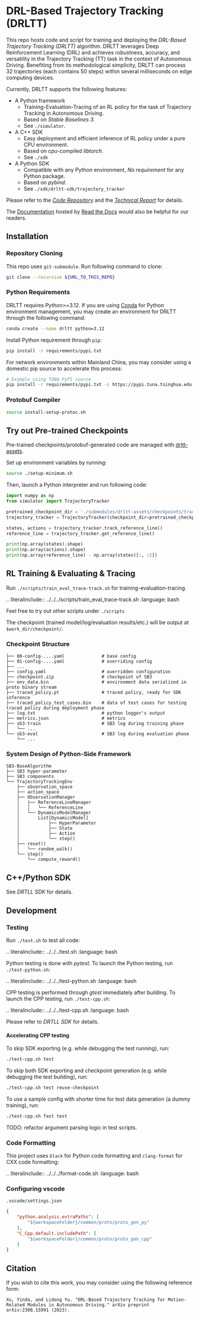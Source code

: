 # DRL-Based Trajectory Tracking (DRLTT)

This repo hosts code and script for training and deploying the *DRL-Based Trajectory Tracking (DRLTT)* algorithm. DRLTT leverages Deep Reinforcement Learning (DRL) and achieves robustness, accuracy, and versatility in the Trajectory Tracking (TT) task in the context of Autonomous Driving. Benefiting from its methodological simplicity, DRLTT can process 32 trajectories (each contains 50 steps) within several milliseconds on edge computing devices.

Currently, DRLTT supports the following features:

* A Python framework
  * Training-Evaluation-Tracing of an RL policy for the task of Trajectory Tracking in Autonomous Driving.
  * Based on *Stable Baselines 3*.
  * See `./simulator`.
* A C++ SDK
  * Easy deployment and efficient inference of RL policy under a pure CPU environment.
  * Based on cpu-compiled *libtorch*.
  * See `./sdk`
* A Python SDK
  * Compatible with any Python environment, *No requirement* for any Python package.
  * Based on *pybind*.
  * See `./sdk/drltt-sdk/trajectory_tracker`


Please refer to the [*Code Repository*](https://github.com/MARMOTatZJU/drl-based-trajectory-tracking/) and the [*Technical Report*](https://arxiv.org/abs/2308.15991) for details.

The [Documentation](https://drl-based-trajectory-tracking.readthedocs.io/) hosted by [Read the Docs](https://readthedocs.org/) would also be helpful for our readers.

## Installation

### Repository Cloning

This repo uses `git-submodule`. Run following command to clone:

```bash
git clone --recursive ${URL_TO_THIS_REPO}
```

### Python Requirements

DRLTT requires Python>=3.12. If you are using [Conda](https://www.anaconda.com/) for Python environment management, you may create an environment for DRLTT through the following command:

```bash
conda create --name drltt python=3.12
```

Install Python requirement through `pip`:

```bash
pip install -r requirements/pypi.txt
```

For network environments within Mainland China, you may consider using a domestic pip source to accelerate this process:

```bash
# Example using TUNA PyPI source
pip install -r requirements/pypi.txt -i https://pypi.tuna.tsinghua.edu.cn/simple
```

### Protobuf Compiler

```bash
source install-setup-protoc.sh
```

## Try out Pre-trained Checkpoints

Pre-trained checkpoints/protobuf-generated code are managed with [drltt-assets](https://github.com/MARMOTatZJU/drltt-assets).

Set up environment variables by running:

```bash
source ./setup-minimum.sh
```

Then, launch a Python interpreter and run following code:

```python
import numpy as np
from simulator import TrajectoryTracker

pretrained_checkpoint_dir = './submodules/drltt-assets/checkpoints/track/checkpoint'
trajectory_tracker = TrajectoryTracker(checkpoint_dir=pretrained_checkpoint_dir)

states, actions = trajectory_tracker.track_reference_line()
reference_line = trajectory_tracker.get_reference_line()

print(np.array(states).shape)
print(np.array(actions).shape)
print(np.array(reference_line) - np.array(states)[:, :2])
```


## RL Training & Evaluating & Tracing

Run `./scripts/train_eval_trace-track.sh` for training-evaluation-tracing.

.. literalinclude:: ../../../scripts/train_eval_trace-track.sh
  :language: bash

Feel free to try out other scripts under `./scripts`

The checkpoint (trained model/log/evaluation results/etc.) will be output at `$work_dir/checkpoint/`.

### Checkpoint Structure

```text
├── 00-config-....yaml              # base config
├── 01-config-....yaml              # overriding config
├── ...
├── config.yaml                     # overridden configuration
├── checkpoint.zip                  # checkpoint of SB3
├── env_data.bin                    # environment data serialized in proto binary stream
├── traced_policy.pt                # traced policy, ready for SDK inference
├── traced_policy_test_cases.bin    # data of test cases for testing traced policy during deployment phase
├── log.txt                         # python logger's output
├── metrics.json                    # metrics
├── sb3-train                       # SB3 log during training phase
│   └── ...
└── sb3-eval                        # SB3 log during evaluation phase
    └── ...
```

### System Design of Python-Side Framework

```text
SB3-BaseAlgorithm
├── SB3 hyper-parameter
├── SB3 components
└── TrajectoryTrackingEnv
    ├── observation_space
    ├── action_space
    ├── ObservationManager
    │   ├── ReferenceLineManager
    │   │   └── ReferenceLine
    │   └── DynamicsModelManager
    │       List[DynamicsModel]
    │           ├── HyperParameter
    │           ├── State
    │           ├── Action
    │           └── step()
    ├── reset()
    │   └── random_walk()
    └── step()
        └── compute_reward()
```


## C++/Python SDK

See *DRTLL SDK* for details.

## Development

### Testing

Run `./test.sh` to test all code:

.. literalinclude:: ../../../test.sh
  :language: bash

Python testing is done with *pytest*. To launch the Python testing, run `./test-python.sh`:

.. literalinclude:: ../../../test-python.sh
  :language: bash

CPP testing is performed through *gtest* immediately after building. To launch the CPP testing, run `./test-cpp.sh`:

.. literalinclude:: ../../../test-cpp.sh
  :language: bash

Please refer to *DRTLL SDK* for details.

#### Accelerating CPP testing

To skip SDK exporting (e.g. while debugging the test running), run:

```bash
./test-cpp.sh test
```

To skip both SDK exporting and checkpoint generation (e.g. while debugging the test building), run:

```bash
./test-cpp.sh test reuse-checkpoint
```

To use a sample config with shorter time for test data generation (a dummy training), run:

```bash
./test-cpp.sh fast test
```

TODO: refactor argument parsing logic in test scripts.

### Code Formatting

This project uses `black` for Python code formatting and `clang-format` for CXX code formatting:

.. literalinclude:: ../../../format-code.sh
  :language: bash

### Configuring vscode

`.vscode/settings.json`

```json
{
    "python.analysis.extraPaths": [
        "${workspaceFolder}/common/proto/proto_gen_py"
    ],
    "C_Cpp.default.includePath": [
        "${workspaceFolder}/common/proto/proto_gen_cpp"
    ]
}

```


## Citation

If you wish to cite this work, you may consider using the following reference form:

```text
Xu, Yinda, and Lidong Yu. "DRL-Based Trajectory Tracking for Motion-Related Modules in Autonomous Driving." arXiv preprint arXiv:2308.15991 (2023).
```
